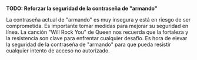 **TODO: Reforzar la seguridad de la contraseña de "armando"**

La contraseña actual de "armando" es muy insegura y
está en riesgo de ser comprometida. Es importante 
tomar medidas para mejorar su seguridad en línea.
La canción "Will Rock You" de Queen nos recuerda 
que la fortaleza y la resistencia son clave para
enfrentar cualquier desafío. Es hora de elevar la
seguridad de la contraseña de "armando" para que pueda
resistir cualquier intento de acceso no autorizado. 
